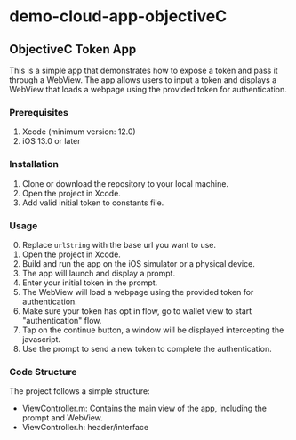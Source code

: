 # demo-cloud-app-objectiveC


## ObjectiveC Token App
This is a simple app that demonstrates how to expose a token and pass it through a WebView. The app allows users to input a token and displays a WebView that loads a webpage using the provided token for authentication.

### Prerequisites
1. Xcode (minimum version: 12.0)
3. iOS 13.0 or later

### Installation
1. Clone or download the repository to your local machine.
2. Open the project in Xcode.
3. Add valid initial token to constants file.

### Usage
0. Replace `urlString` with the base url you want to use.
1. Open the project in Xcode.
2. Build and run the app on the iOS simulator or a physical device.
3. The app will launch and display a prompt.
4. Enter your initial token in the prompt.
5. The WebView will load a webpage using the provided token for authentication.
6. Make sure your token has opt in flow, go to wallet view to start "authentication" flow.
7. Tap on the continue button, a window will be displayed intercepting the javascript.
8. Use the prompt to send a new token to complete the authentication.


### Code Structure
The project follows a simple structure:

* ViewController.m: Contains the main view of the app, including the prompt and WebView.
* ViewController.h: header/interface
